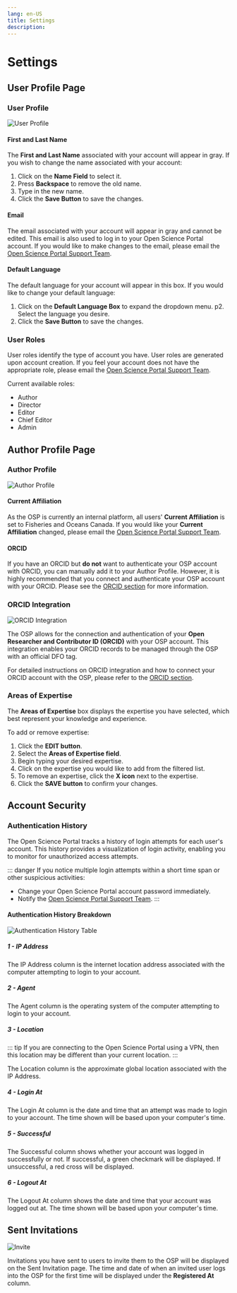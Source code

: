 ```yaml
---
lang: en-US
title: Settings
description:
---
```


# Settings

## User Profile Page

### User Profile

![User Profile](/images/account/user_profile.png)

#### First and Last Name

The **First and Last Name** associated with your account will appear in gray. If you wish to change the name associated with your account:

1. Click on the **Name Field** to select it.
2. Press **Backspace** to remove the old name.
3. Type in the new name.
4. Click the **Save Button** to save the changes.

#### Email

The email associated with your account will appear in gray and cannot be edited. This email is also used to log in to your Open Science Portal account. If you would like to make changes to the email, please email the [Open Science Portal Support Team](mailto:DFO.OpenScience-ScienceOuverte.MPO@dfo-mpo.gc.ca).

#### Default Language

The default language for your account will appear in this box. If you would like to change your default language:

1. Click on the **Default Language Box** to expand the dropdown menu.
p2. Select the language you desire.
3. Click the **Save Button** to save the changes.

### User Roles

User roles identify the type of account you have. User roles are generated upon account creation. If you feel your account does not have the appropriate role, please email the [Open Science Portal Support Team](mailto:DFO.OpenScience-ScienceOuverte.MPO@dfo-mpo.gc.ca).

Current available roles:
- Author
- Director
- Editor
- Chief Editor
- Admin

## Author Profile Page

### Author Profile

![Author Profile](/images/account/author_profile.png)

#### Current Affiliation

As the OSP is currently an internal platform, all users' **Current Affiliation** is set to Fisheries and Oceans Canada. If you would like your **Current Affiliation** changed, please email the [Open Science Portal Support Team](mailto:DFO.OpenScience-ScienceOuverte.MPO@dfo-mpo.gc.ca).

#### ORCID

If you have an ORCID but **do not** want to authenticate your OSP account with ORCID, you can manually add it to your Author Profile. However, it is highly recommended that you connect and authenticate your OSP account with your ORCID. Please see the [ORCID section](/en/account/orcid) for more information.

### ORCID Integration

![ORCID Integration](/images/account/orcid_integration.png)

The OSP allows for the connection and authentication of your **Open Researcher and Contributor ID (ORCID)** with your OSP account. This integration enables your ORCID records to be managed through the OSP with an official DFO tag.

For detailed instructions on ORCID integration and how to connect your ORCID account with the OSP, please refer to the [ORCID section](/en/account/orcid).

### Areas of Expertise

The **Areas of Expertise** box displays the expertise you have selected, which best represent your knowledge and experience.

To add or remove expertise:

1. Click the **EDIT button**.
2. Select the **Areas of Expertise field**.
3. Begin typing your desired expertise.
4. Click on the expertise you would like to add from the filtered list.
5. To remove an expertise, click the **X icon** next to the expertise.
6. Click the **SAVE button** to confirm your changes.

## Account Security

### Authentication History

The Open Science Portal tracks a history of login attempts for each user's account. This history provides a visualization of login activity, enabling you to monitor for unauthorized access attempts.

::: danger
If you notice multiple login attempts within a short time span or other suspicious activities:
- Change your Open Science Portal account password immediately.
- Notify the [Open Science Portal Support Team](mailto:DFO.OpenScience-ScienceOuverte.MPO@dfo-mpo.gc.ca).
:::

#### Authentication History Breakdown

![Authentication History Table](/images/account/authentication_history_table.png)

##### 1 - IP Address

The IP Address column is the internet location address associated with the
computer attempting to login to your account.

##### 2 - Agent

The Agent column is the operating system of the computer attempting to login to
your account.

##### 3 - Location

::: tip
If you are connecting to the Open Science Portal using a VPN, then this location
may be different than your current location.
:::

The Location column is the approximate global location associated with the IP
Address.

##### 4 - Login At

The Login At column is the date and time that an attempt was made to login to
your account. The time shown will be based upon your computer's time.

##### 5 - Successful

The Successful column shows whether your account was logged in successfully or
not. If successful, a green checkmark will be displayed. If unsuccessful, a red
cross will be displayed.

##### 6 - Logout At

The Logout At column shows the date and time that your account was logged out
at. The time shown will be based upon your computer's time.

## Sent Invitations

![Invite](/images/account/sent_invites.png)

Invitations you have sent to users to invite them to the OSP will be displayed on the Sent Invitation page. The time and
date of when an invited user logs into the OSP for the first time will be displayed under the **Registered At**
column.